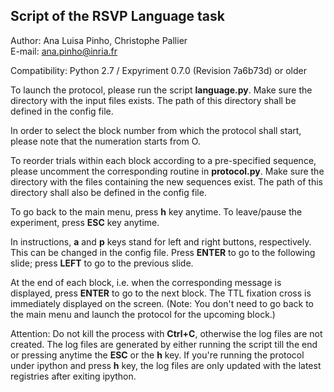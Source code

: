 ## Script of the RSVP Language task  

Author: Ana Luisa Pinho, Christophe Pallier  
E-mail: ana.pinho@inria.fr  

Compatibility: Python 2.7 / Expyriment 0.7.0 (Revision 7a6b73d) or older

To launch the protocol, please run the script __language.py__. Make sure the directory with the input files exists. The path of this directory shall be defined in the config file.

In order to select the block number from which the protocol shall start, please note that the numeration starts from O.

To reorder trials within each block according to a pre-specified sequence, please uncomment the corresponding routine in __protocol.py__. Make sure the directory with the files containing the new sequences exist. The path of this directory shall also be defined in the config file.

To go back to the main menu, press __h__ key anytime. To leave/pause the experiment, press __ESC__ key anytime.

In instructions, __a__ and __p__ keys stand for left and right buttons, respectively. This can be changed in the config file. Press __ENTER__ to go to the following slide; press __LEFT__ to go to the previous slide.

At the end of each block, i.e. when the corresponding message is displayed, press __ENTER__ to go to the next block. The TTL fixation cross is immediately displayed on the screen. (Note: You don't need to go back to the main menu and launch the protocol for the upcoming block.)

Attention: Do not kill the process with __Ctrl+C__, otherwise the log files are not created. The log files are generated by either running the script till the end or pressing anytime the __ESC__ or the __h__ key. If you're running the protocol under ipython and press __h__ key, the log files are only updated with the latest registries after exiting ipython.
